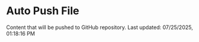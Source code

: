 # Auto Push File

Content that will be pushed to GitHub repository.
Last updated: 07/25/2025, 01:18:16 PM
